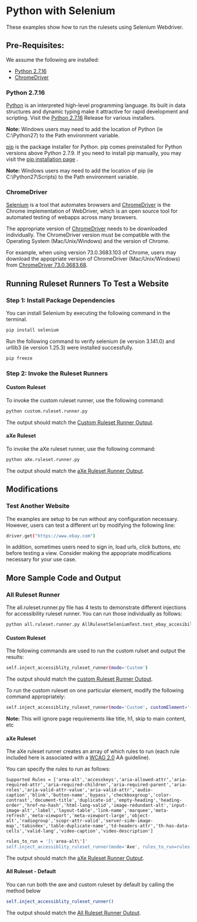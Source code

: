 # Python with Selenium
These examples show how to run the rulesets using Selenium Webdriver.

## Pre-Requisites:

We assume the following are installed:

<ul>
<li><a href='https://www.python.org/downloads/release/python-2716/'>Python 2.7.16</a></li>
<li><a href='http://chromedriver.chromium.org/'>ChromeDriver</a></li>
</ul>

### Python 2.7.16

<a href='https://www.python.org/doc/essays/blurb/'>Python</a> is an interpreted high-level programming language.  Its built in data structures and dynamic typing make it attractive for rapid development and scripting.  Visit the <a href='https://www.python.org/downloads/release/python-2716/'>Python 2.7.16</a> Release for various installers.

<b>Note:</b> Windows users may need to add the location of Python (ie C:\Python27) to the Path environment variable.

<a href='https://pypi.org/project/pip/'>pip</a> is the package installer for Python.  pip comes preinstalled for Python versions above Python 2.7.9.  If you need to install pip manually, you may visit the <a href='https://pip.pypa.io/en/stable/installing/'>pip installation page</a> .

<b>Note:</b> Windows users may need to add the location of pip (ie C:\Python27\Scripts) to the Path environment variable.

### ChromeDriver

<a href='https://www.seleniumhq.org/'>Selenium</a> is a tool that automates browsers and <a href='http://chromedriver.chromium.org/'>ChromeDriver</a> is the Chrome implementation of WebDriver, which is an open source tool for automated testing of webapps across many browsers.

The appropriate version of <a href='http://chromedriver.chromium.org/'>ChromeDriver</a> needs to be downloaded individually.  The ChromeDriver version must be compatible with the Operating System (Mac/Unix/Windows) and the version of Chrome.

For example, when using version 73.0.3683.103 of Chrome, users may download the appopriate version of ChromeDriver (Mac/Unix/Windows) from <a href='https://chromedriver.storage.googleapis.com/index.html?path=73.0.3683.68/'>ChromeDriver 73.0.3683.68</a>.

## Running Ruleset Runners To Test a Website

### Step 1: Install Package Dependencies

You can install Selenium by executing the following command in the terminal.

```sh
pip install selenium
```

Run the following command to verify selenium (ie version 3.141.0) and urllib3 (ie version 1.25.3) were installed successfully.

```sh
pip freeze
```

### Step 2: Invoke the Ruleset Runners

#### Custom Ruleset

To invoke the custom ruleset runner, use the following command:

```sh
python custom.ruleset.runner.py
```

The output should match the <a href='output/eBay.custom.ruleset.runner.output.txt'>Custom Ruleset Runner Output</a>.

#### aXe Ruleset

To invoke the aXe ruleset runner, use the following command:

```sh
python aXe.ruleset.runner.py
```

The output should match the <a href='output/eBay.aXe.ruleset.runner.output.txt'>aXe Ruleset Runner Output</a>.

## Modifications

### Test Another Website

The examples are setup to be run without any configuration necessary.  However, users can test a different url by modifying the following line:

```sh
driver.get("https://www.ebay.com")
```

In addition, sometimes users need to sign in, load urls, click buttons, etc before testing a view.  Consider making the appopriate modifications necessary for your use case.

## More Sample Code and Output

### All Ruleset Runner

The all.ruleset.runner.py file has 4 tests to demonstrate different injections for accessibility ruleset runner. You can run those individually as follows:

```sh
python all.ruleset.runner.py AllRulesetSeleniumTest.test_ebay_accesibility_axe_ruleset
```

#### Custom Ruleset

The following commands are used to run the custom rulset and output the results:

```sh
self.inject_accessiblity_ruleset_runner(mode='Custom')
```

The output should match the <a href='output/SeleniumPythonExample.custom.ruleset.runner.output.txt'>custom Ruleset Runner Output</a>.

To run the custom ruleset on one particular element, modify the following command appropriately:
```sh
self.inject_accessiblity_ruleset_runner(mode='Custom', customElement='{\"XPATH_ROOT\":\"//input[@id=\'gh-ac\']\"}')
```
<b>Note:</b> This will ignore page requirements like title, h1, skip to main content, etc

#### aXe Ruleset

The aXe ruleset runner creates an array of which rules to run (each rule included here is associated with a <a href='https://www.w3.org/TR/WCAG20/'>WCAG 2.0</a> AA guideline).

You can specify the rules to run as follows:

```
Supported Rules = ['area-alt','accesskeys','aria-allowed-attr','aria-required-attr','aria-required-children','aria-required-parent','aria-roles','aria-valid-attr-value','aria-valid-attr','audio-caption','blink','button-name','bypass','checkboxgroup','color-contrast','document-title','duplicate-id','empty-heading','heading-order','href-no-hash','html-lang-valid','image-redundant-alt','input-image-alt','label','layout-table','link-name','marquee','meta-refresh','meta-viewport','meta-viewport-large','object-alt','radiogroup','scopr-attr-valid','server-side-image-map','tabindex','table-duplicate-name','td-headers-attr','th-has-data-cells','valid-lang','video-caption','video-description']
```

```sh
rules_to_run = '[\'area-alt\']'
self.inject_accessiblity_ruleset_runner(mode='Axe', rules_to_run=rules_to_run)
```

The output should match the <a href='output/SeleniumPythonExample.axe.ruleset.runner.output.txt'>aXe Ruleset Runner Output</a>.

#### All Ruleset - Default

You can run both the axe and custom ruleset by default by calling the method below

```sh
self.inject_accessiblity_ruleset_runner()
```

The output should match the <a href='output/SeleniumPythonExample.all.ruleset.runner.output.txt'>All Ruleset Runner Output</a>.

